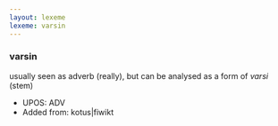 ```yaml
---
layout: lexeme
lexeme: varsin
---
```


###  varsin

usually seen as adverb (really), but can be analysed as a form of *varsi* (stem)
* UPOS:  ADV
* Added from:  kotus|fiwikt

